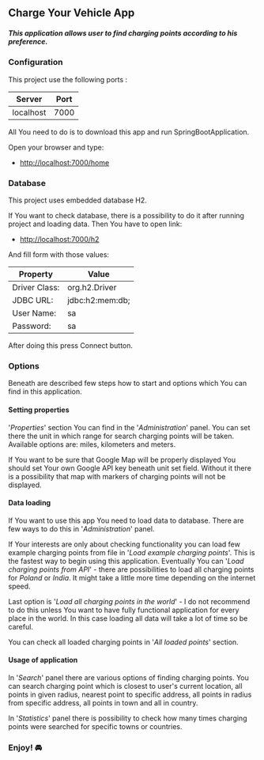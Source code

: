 ## Charge Your Vehicle App 

##### This application allows user to find charging points according to his preference.

### Configuration 

This project use the following ports : 

| Server     | Port |
|------------|------|
| localhost  | 7000 |

All You need to do is to download this app and run SpringBootApplication.

Open your browser and type:

* [http://localhost:7000/home](http://localhost:7000/home)

### Database

This project uses embedded database H2. 

If You want to check database, there is a possibility to do it after running project and loading data.
Then You have to open link:

* [http://localhost:7000/h2](http://localhost:7000/h2)

And fill form with those values:

|   Property   | Value |
|------------|------|
| Driver Class:     | org.h2.Driver |
| JDBC URL:  | jdbc:h2:mem:db; |
| User Name:  | sa |
| Password:   | sa |

After doing this press Connect button.

### Options
Beneath are described few steps how to start and options which You can find in this application.

#### Setting properties
'*Properties*' section You can find in the '*Administration*' panel. You can set there the unit in which range for search charging points will be taken. Available options are: miles, kilometers and meters. 

If You want to be sure that Google Map will be properly displayed You should set Your own Google API key beneath unit set field. Without it there is a possibility that map with markers of charging points will not be displayed. 

#### Data loading
If You want to use this app You need to load data to database. There are few ways to do this in '*Administration*' panel. 

If Your interests are only about checking functionality you can load few example charging points from file in '*Load example charging points*'. This is the fastest way to begin using this application. 
Eventually You can '*Load charging points from API*' - there are possibilities to load all charging points for *Poland* or *India*. It might take a little more time depending on the internet speed. 

Last option is '*Load all charging points in the world*' - I do not recommend to do this unless You want to have fully functional application for every place in the world. In this case loading all data will take a lot of time so be careful. 

You can check all loaded charging points in '*All loaded points*' section. 

#### Usage of application
In '*Search*' panel there are various options of finding charging points. You can search charging point which is closest to user's current location, all points in given radius, nearest point to specific address, all points in radius from specific address, all points in town and all in country. 

In '*Statistics*' panel there is possibility to check how many times charging points were searched for specific towns or countries.

### Enjoy! :oncoming_automobile: